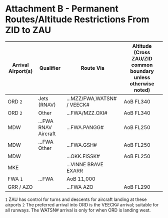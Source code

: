 # Attachment B - Permanent Routes/Altitude Restrictions From ZID to ZAU

Arrival Airport(s) | Qualifier | Route Via | Altitude (Cross ZAU/ZID common boundary unless otherwise noted)
-------------------|-----------|-----------|----------------------------------------------------------------
ORD `2` | Jets (RNAV) | ...MZZ/FWA,WATSN# / VEECK# | AoB FL340
ORD `2` | Other | ...FWA/MZZ.OXI# | AoB FL340
MDW | ...FWA RNAV Aircraft | ...FWA.PANGG# | AoB FL250
MDW | ...FWA Other | ...FWA.GSH# | AoB FL250
MDW | | ...OKK.FISSK# | AoB FL250
MKE | | ...VINNE BRAVE EXARR |
FWA `1` | ...FWA | AoB 11,000 |
GRR / AZO | | ...FWA AZO | AoB FL290

`1` ZAU has control for turns and descents for aircraft landing at these airports
`2` The preferred arrival into ORD is the VEECK# arrival; suitable for all runways. The WATSN# arrival is only for when ORD is landing west.
